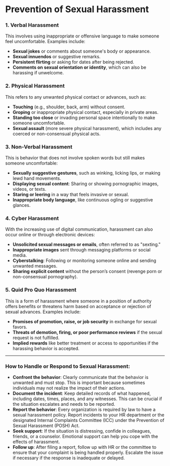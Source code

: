 # Prevention of Sexual Harassment

### 1. **Verbal Harassment**
   This involves using inappropriate or offensive language to make someone feel uncomfortable. Examples include:
   - **Sexual jokes** or comments about someone's body or appearance.
   - **Sexual innuendos** or suggestive remarks.
   - **Persistent flirting** or asking for dates after being rejected.
   - **Comments on sexual orientation or identity**, which can also be harassing if unwelcome.

### 2. **Physical Harassment**
   This refers to any unwanted physical contact or advances, such as:
   - **Touching** (e.g., shoulder, back, arm) without consent.
   - **Groping** or inappropriate physical contact, especially in private areas.
   - **Standing too close** or invading personal space intentionally to make someone uncomfortable.
   - **Sexual assault** (more severe physical harassment), which includes any coerced or non-consensual physical acts.

### 3. **Non-Verbal Harassment**
   This is behavior that does not involve spoken words but still makes someone uncomfortable:
   - **Sexually suggestive gestures**, such as winking, licking lips, or making lewd hand movements.
   - **Displaying sexual content**: Sharing or showing pornographic images, videos, or texts.
   - **Staring or leering** in a way that feels invasive or sexual.
   - **Inappropriate body language**, like continuous ogling or suggestive glances.

### 4. **Cyber Harassment**
   With the increasing use of digital communication, harassment can also occur online or through electronic devices:
   - **Unsolicited sexual messages or emails**, often referred to as "sexting."
   - **Inappropriate images** sent through messaging platforms or social media.
   - **Cyberstalking**: Following or monitoring someone online and sending unwanted messages.
   - **Sharing explicit content** without the person’s consent (revenge porn or non-consensual pornography).

### 5. **Quid Pro Quo Harassment**
   This is a form of harassment where someone in a position of authority offers benefits or threatens harm based on acceptance or rejection of sexual advances. Examples include:
   - **Promises of promotion, raise, or job security** in exchange for sexual favors.
   - **Threats of demotion, firing, or poor performance reviews** if the sexual request is not fulfilled.
   - **Implied rewards** like better treatment or access to opportunities if the harassing behavior is accepted.

---

### How to Handle or Respond to Sexual Harassment:
- **Confront the behavior**: Clearly communicate that the behavior is unwanted and must stop. This is important because sometimes individuals may not realize the impact of their actions.
- **Document the incident**: Keep detailed records of what happened, including dates, times, places, and any witnesses. This can be crucial if the situation escalates and needs to be reported.
- **Report the behavior**: Every organization is required by law to have a sexual harassment policy. Report incidents to your HR department or the designated Internal Complaints Committee (ICC) under the Prevention of Sexual Harassment (POSH) Act.
- **Seek support**: If the situation is distressing, confide in colleagues, friends, or a counselor. Emotional support can help you cope with the effects of harassment.
- **Follow up**: After filing a report, follow up with HR or the committee to ensure that your complaint is being handled properly. Escalate the issue if necessary if the response is inadequate or delayed.